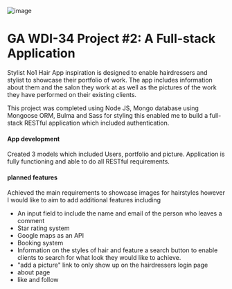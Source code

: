 ![image](https://ga-dash.s3.amazonaws.com/production/assets/logo-9f88ae6c9c3871690e33280fcf557f33.png)

# GA WDI-34  Project #2: A Full-stack Application

Stylist No1 Hair App inspiration is designed to enable hairdressers and stylist to showcase their portfolio of work. The app includes information about them and the salon they work at as well as the pictures of the work they have performed on their existing clients.

This project was completed using Node JS, Mongo database using Mongoose ORM, Bulma and Sass for styling this enabled me to build a full-stack RESTful application which included authentication.

#### App development

Created 3 models which included Users, portfolio and picture. Application is fully functioning and able to do all RESTful requirements.


#### planned features

Achieved the main requirements to showcase images for hairstyles however I would like to aim to add additional features including
- An input field to include the name and email of the person who leaves a comment
- Star rating system  
- Google maps as an API
- Booking system
- Information on the styles of hair and feature a search button to enable clients to search for what look they would like to achieve.
- "add a picture" link to only show up on the hairdressers login page
- about page
- like and follow
